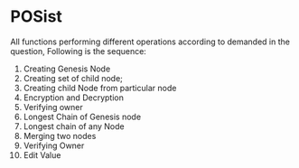 # POSist
All functions performing different operations according to demanded in the question,
Following is the sequence:
1. Creating Genesis Node
2. Creating set of child node;
3. Creating child Node from particular node
4. Encryption and Decryption
5. Verifying owner 
6. Longest Chain of Genesis node
7. Longest chain of any Node
8. Merging two nodes
9. Verifying Owner
0. Edit Value
